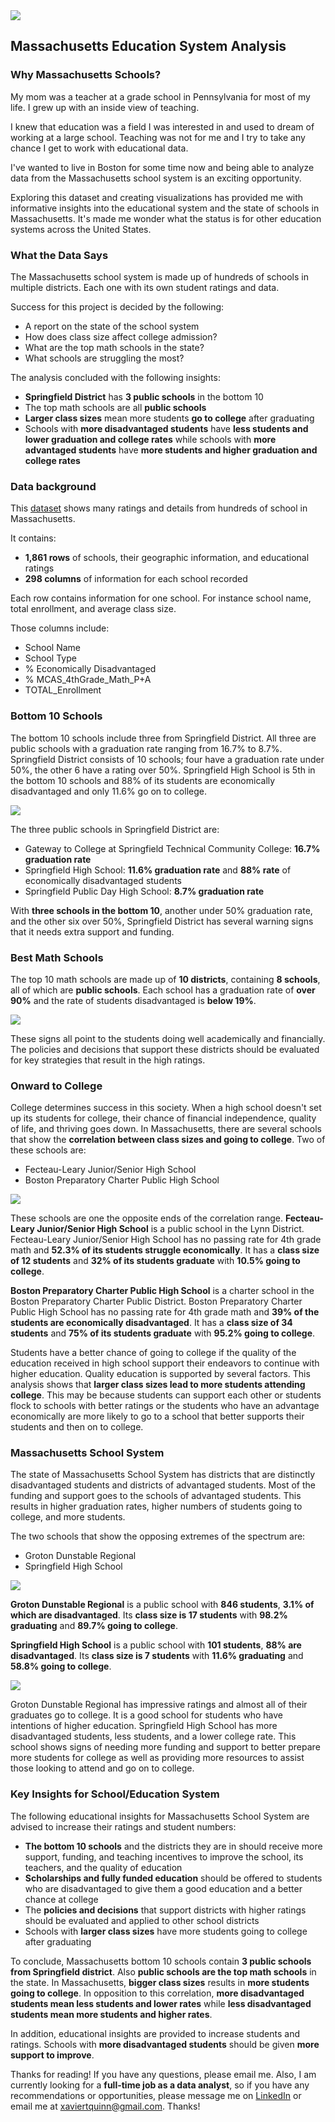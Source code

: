<img src="images/Massachusetts_CaseStudy.png?raw=true"/>

## Massachusetts Education System Analysis

### Why Massachusetts Schools?

My mom was a teacher at a grade school in Pennsylvania for most of my life. I grew up with an inside view of teaching.

I knew that education was a field I was interested in and used to dream of working at a large school. Teaching was not for me and I try to take any chance I get to work with educational data.

I've wanted to live in Boston for some time now and being able to analyze data from the Massachusetts school system is an exciting opportunity.

Exploring this dataset and creating visualizations has provided me with informative insights into the educational system and the state of schools in Massachusetts. It's made me wonder what the status is for other education systems across the United States.

### What the Data Says

The Massachusetts school system is made up of hundreds of schools in multiple districts. Each one with its own student ratings and data. 

Success for this project is decided by the following:
<ul>
  <li>A report on the state of the school system</li>
  <li>How does class size affect college admission?</li>
  <li>What are the top math schools in the state?</li>
  <li>What schools are struggling the most?</li>
</ul>

The analysis concluded with the following insights:
<ul>
  <li><strong>Springfield District</strong> has <strong>3 public schools</strong> in the bottom 10</li>
  <li>The top math schools are all <strong>public schools</strong></li>
  <li><strong>Larger class sizes</strong> mean more students <strong>go to college</strong> after graduating</li>
  <li>Schools with <strong>more disadvantaged students</strong> have <strong>less students and lower graduation and college rates</strong> while schools with <strong>more advantaged students</strong> have <strong>more students and higher graduation and college rates</strong></li>
</ul>

### Data background 

This [dataset](https://www.kaggle.com/datasets/ndalziel/massachusetts-public-schools-data) shows many ratings and details from hundreds of school in Massachusetts.

It contains:

<ul>
  <li><strong>1,861 rows</strong> of schools, their geographic information, and educational ratings</li>
  <li><strong>298 columns</strong> of information for each school recorded</li>
</ul>

Each row contains information for one school. For instance school name, total enrollment, and average class size.

Those columns include:

<ul>
  <li>School Name</li>
  <li>School Type</li>
  <li>% Economically Disadvantaged</li>
  <li>% MCAS_4thGrade_Math_P+A</li>
  <li>TOTAL_Enrollment</li>
</ul>

### Bottom 10 Schools

The bottom 10 schools include three from Springfield District. All three are public schools with a graduation rate ranging from 16.7% to 8.7%. Springfield District consists of 10 schools; four have a graduation rate under 50%, the other 6 have a rating over 50%. Springfield High School is 5th in the bottom 10 schools and 88% of its students are economically disadvantaged and only 11.6% go on to college.

<img src="images/MA_Bottom10.png?raw=true"/>

The three public schools in Springfield District are:
<ul>
  <li>Gateway to College at Springfield Technical Community College: <strong>16.7% graduation rate</strong></li>
  <li>Springfield High School: <strong>11.6% graduation rate</strong> and <strong>88% rate</strong> of economically disadvantaged students</li>
  <li>Springfield Public Day High School: <strong>8.7% graduation rate</strong></li>
</ul>

With <strong>three schools in the bottom 10</strong>, another under 50% graduation rate, and the other six over 50%, Springfield District has several warning signs that it needs extra support and funding.

### Best Math Schools

The top 10 math schools are made up of <strong>10 districts</strong>, containing <strong>8 schools</strong>, all of which are <strong>public schools</strong>. Each school has a graduation rate of <strong>over 90%</strong> and the rate of students disadvantaged is <strong>below 19%</strong>. 

<img src="images/MA_Top10Passing.png?raw=true"/>

These signs all point to the students doing well academically and financially. The policies and decisions that support these districts should be evaluated for key strategies that result in the high ratings.

### Onward to College

College determines success in this society. When a high school doesn't set up its students for college, their chance of financial independence, quality of life, and thriving goes  down. In Massachusetts, there are several schools that show the <strong>correlation between class sizes and going to college</strong>. Two of these schools are:
<ul>
  <li>Fecteau-Leary Junior/Senior High School</li>
  <li>Boston Preparatory Charter Public High School</li>
</ul>

<img src="images/MA_CollegeVsClass.png?raw=true"/>

These schools are one the opposite ends of the correlation range. <strong>Fecteau-Leary Junior/Senior High School</strong> is a public school in the Lynn District. Fecteau-Leary Junior/Senior High School has no passing rate for 4th grade math and <strong>52.3% of its students struggle economically</strong>. It has a <strong>class size of 12 students</strong> and <strong>32% of its students graduate</strong> with <strong>10.5% going to college</strong>.

<strong>Boston Preparatory Charter Public High School</strong> is a charter school in the Boston Preparatory Charter Public District. Boston Preparatory Charter Public High School has no passing rate for 4th grade math and <strong>39% of the students are economically disadvantaged</strong>. It has a <strong>class size of 34 students</strong> and <strong>75% of its students graduate</strong> with <strong>95.2% going to college</strong>.

Students have a better chance of going to college if the quality of the education received in high school support their endeavors to continue with higher education. Quality education is supported by several factors. This analysis shows that <strong>larger class sizes lead to more students attending college</strong>. This may be because students can support each other or students flock to schools with better ratings or the students who have an advantage economically are more likely to go to a school that better supports their students and then on to college.

### Massachusetts School System

The state of Massachusetts School System has districts that are distinctly disadvantaged students and districts of advantaged students. Most of the funding and support goes to the schools of advantaged students. This results in higher graduation rates, higher numbers of students going to college, and more students. 

The two schools that show the opposing extremes of the spectrum are:
<ul>
  <li>Groton Dunstable Regional</li>
  <li>Springfield High School</li>
</ul>

<img src="images/MA_best_worst.png?raw=true"/>

<strong>Groton Dunstable Regional</strong> is a public school with <strong>846 students</strong>, <strong>3.1% of which are disadvantaged</strong>. Its <strong>class size is 17 students</strong> with <strong>98.2% graduating</strong> and <strong>89.7% going to college</strong>.

<strong>Springfield High School</strong> is a public school with <strong>101 students</strong>, <strong>88% are disadvantaged</strong>. Its <strong>class size is 7 students</strong> with <strong>11.6% graduating</strong> and <strong>58.8% going to college</strong>.

<img src="images/MA_best_worst_college.png?raw=true"/>

Groton Dunstable Regional has impressive ratings and almost all of their graduates go to college. It is a good school for students who have intentions of higher education. Springfield High School has more disadvantaged students, less students, and a lower college rate. This school shows signs of needing more funding and support to better prepare more students for college as well as providing more resources to assist those looking to attend and go on to college.

### Key Insights for School/Education System

The following educational insights for Massachusetts School System are advised to increase their ratings and student numbers:
<ul>
  <li><strong>The bottom 10 schools</strong> and the districts they are in should receive more support, funding, and teaching incentives to improve the school, its teachers, and the quality of education</li>
  <li><strong>Scholarships and fully funded education</strong> should be offered to students who are disadvantaged to give them a good education and a better chance at college</li>
  <li>The <strong>policies and decisions</strong> that support districts with higher ratings should be evaluated and applied to other school districts</li>
  <li>Schools with <strong>larger class sizes</strong> have more students going to college after graduating</li>
</ul>

To conclude, Massachusetts bottom 10 schools contain <strong>3 public schools from Springfield district</strong>. Also <strong>public schools are the top math schools</strong> in the state. In Massachusetts, <strong>bigger class sizes</strong> results in <strong>more students going to college</strong>. In opposition to this correlation, <strong>more disadvantaged students mean less students and lower rates</strong> while <strong>less disadvantaged students mean more students and higher rates</strong>.

In addition, educational insights are provided to increase students and ratings. Schools with <strong>more disadvantaged students</strong> should be given <strong>more support to improve</strong>.

Thanks for reading! If you have any questions, please email me. Also, I am currently looking for a <strong>full-time job as a data analyst</strong>, so if you have any recommendations or opportunities, please message me on [LinkedIn](https://www.linkedin.com/in/xaviertquinn/) or email me at xaviertquinn@gmail.com. Thanks!
